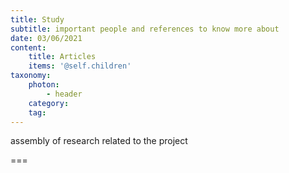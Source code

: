 ```yaml
---
title: Study
subtitle: important people and references to know more about
date: 03/06/2021
content:
    title: Articles
    items: '@self.children'
taxonomy:
    photon:
        - header
    category: 
    tag: 
---
```


assembly of research related to the project

===


